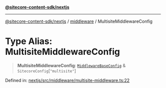 [**@sitecore-content-sdk/nextjs**](../../README.md)

***

[@sitecore-content-sdk/nextjs](../../README.md) / [middleware](../README.md) / MultisiteMiddlewareConfig

# Type Alias: MultisiteMiddlewareConfig

> **MultisiteMiddlewareConfig**: [`MiddlewareBaseConfig`](MiddlewareBaseConfig.md) & `SitecoreConfig`\[`"multisite"`\]

Defined in: [nextjs/src/middleware/multisite-middleware.ts:22](https://github.com/Sitecore/xmc-jss-dev/blob/6e5665d172771ee08cfda4cf96a47c6e72fabf54/packages/nextjs/src/middleware/multisite-middleware.ts#L22)
